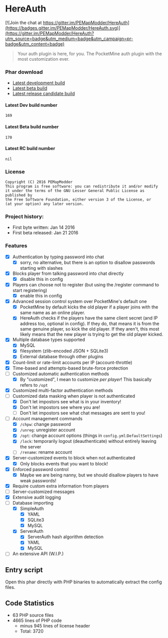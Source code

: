 HereAuth
===

[![Join the chat at https://gitter.im/PEMapModder/HereAuth](https://badges.gitter.im/PEMapModder/HereAuth.svg)](https://gitter.im/PEMapModder/HereAuth?utm_source=badge&utm_medium=badge&utm_campaign=pr-badge&utm_content=badge)
> Your auth plugin is here, for you. The PocketMine auth plugin with the most customization ever.

### Phar download
* [Latest development build](compile/HereAuth_Dev.phar)
* [Latest beta build](compile/HereAuth_Beta.phar)
* [Latest release candidate build](compile/HereAuth_RC.phar)

#### Latest Dev build number
`169`

#### Latest Beta build number
`170`

#### Latest RC build number
`nil`

### License
```
Copyright (C) 2016 PEMapModder
This program is free software: you can redistribute it and/or modify
it under the terms of the GNU Lesser General Public License as published by
the Free Software Foundation, either version 3 of the License, or
(at your option) any later version.
```

### Project history:
* First byte written: Jan 14 2016
* First beta released: Jan 21 2016

### Features
- [x] Authentication by typing password into chat
    - [x] sorry, no alternative, but there is an option to disallow passwords starting with slashes
- [x] Blocks player from talking password into chat directly
    - [x] disable this in config
- [x] Players can choose not to register (but using the /register command to start registering)
    - [x] enable this in config
- [x] Advanced session control system over PocketMine's default one
    - [x] PocketMine by default kicks the old player if a player joins with the same name as an online player.
    - [x] HereAuth checks if the players have the same client secret (and IP address too, optional in config). If they do, that means it is from the same genuine player, so kick the old player. If they aren't, this most likely means that the new player is trying to get the old player kicked.
- [x] Multiple database types supported
    - [x] MySQL
    - [x] filesystem (zlib-encoded JSON + SQLite3)
    - [x] External database through other plugins
- [x] Count-limit or rate-limit accounts per IP (account-throttle)
- [x] Time-based and attempts-based brute-force protection
- [ ] Customized automatic authentication methods
    - [x] By "customized", I mean to customize _per player_! This basically refers to `/opt`
- [x] Customized multi-factor authentication methods
- [ ] Customized data masking when player is not authenticated
    - [x] Don't let impostors see what is in your inventory!
    - [x] Don't let impostors see where you are!
    - [ ] Don't let impostors see what chat messages are sent to you!
- [ ] Account management commands
    - [x] `/chpw`: change password
    - [x] `/unreg`: unregister account
    - [x] `/opt`: change account options (things in `config.yml`:`DefaultSettings`)
    - [x] `/lock`: temporarily logout (deauthenticate) without entirely leaving the server
    - [ ] `/rename`: rename account
- [x] Server-customized events to block when not authenticated
    - [x] Only blocks events that you want to block!
- [x] Enforced password control
    - [x] Maybe we are being nanny, but we should disallow players to have weak passwords!
- [x] Require custom extra information from players
- [ ] Server-customized messages
- [x] Extensive audit logging
- [ ] Database importing
    - [x] SimpleAuth
        - [x] YAML
        - [x] SQLite3
        - [x] MySQL
    - [x] ServerAuth
        - [x] ServerAuth hash algorithm detection
        - [x] YAML
        - [x] MySQL
- [ ] An extensive API (W.I.P.)

## Entry script
Open this phar directly with PHP binaries to automatically extract the config files.

## Code Statistics
* 63 PHP source files
* 4665 lines of PHP code
  * minus 945 lines of license header
  * Total: 3720